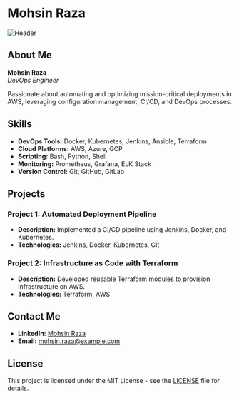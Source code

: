 # Mohsin Raza

![Header](https://via.placeholder.com/1200x300?text=Welcome+to+Mohsin+Raza's+GitHub)

## About Me

**Mohsin Raza**  
*DevOps Engineer*

Passionate about automating and optimizing mission-critical deployments in AWS, leveraging configuration management, CI/CD, and DevOps processes.

## Skills

- **DevOps Tools:** Docker, Kubernetes, Jenkins, Ansible, Terraform
- **Cloud Platforms:** AWS, Azure, GCP
- **Scripting:** Bash, Python, Shell
- **Monitoring:** Prometheus, Grafana, ELK Stack
- **Version Control:** Git, GitHub, GitLab

## Projects

### Project 1: Automated Deployment Pipeline
- **Description:** Implemented a CI/CD pipeline using Jenkins, Docker, and Kubernetes.
- **Technologies:** Jenkins, Docker, Kubernetes, Git

### Project 2: Infrastructure as Code with Terraform
- **Description:** Developed reusable Terraform modules to provision infrastructure on AWS.
- **Technologies:** Terraform, AWS

## Contact Me

- **LinkedIn:** [Mohsin Raza](https://www.linkedin.com/in/mohsin-raza)
- **Email:** [mohsin.raza@example.com](mailto:mohsinraza4319520@gmail.com)

## License

This project is licensed under the MIT License - see the [LICENSE](LICENSE) file for details.
